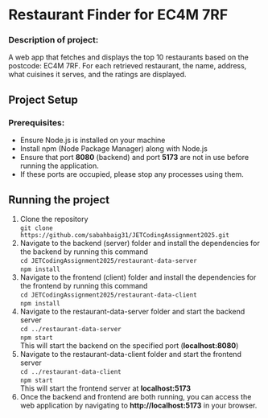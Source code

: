 # Restaurant Finder for EC4M 7RF

### Description of project:
A web app that fetches and displays the top 10 restaurants based on the postcode: EC4M 7RF. For each retrieved restaurant, the name, address, what cuisines it serves, and the ratings are displayed.

## Project Setup

### Prerequisites:
* Ensure Node.js is installed on your machine
* Install npm (Node Package Manager) along with Node.js
* Ensure that port **8080** (backend) and port **5173** are not in use before running the application.
* If these ports are occupied, please stop any processes using them.

## Running the project

1. Clone the repository  
   ```git clone https://github.com/sabahbaig31/JETCodingAssignment2025.git ```
2. Navigate to the backend (server) folder and install the dependencies for the backend by running this command   
    ````cd JETCodingAssignment2025/restaurant-data-server````  
    ````npm install````
3. Navigate to the frontend (client) folder and install the dependencies for the frontend by running this command  
   ````cd JETCodingAssignment2025/restaurant-data-client````  
   ````npm install````
4. Navigate to the restaurant-data-server folder and start the backend server  
   ````cd ../restaurant-data-server````  
    ````npm start````  
    This will start the backend on the specified port (**localhost:8080**)
5. Navigate to the restaurant-data-client folder and start the frontend server  
    ````cd ../restaurant-data-client````  
    ````npm start````  
    This will start the frontend server at **localhost:5173**  
6. Once the backend and frontend are both running, you can access the web application by navigating to **http://localhost:5173** in your browser.  

